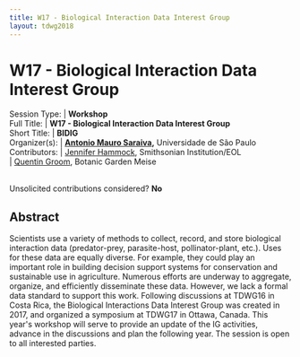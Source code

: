 ```yaml
---
title: W17 - Biological Interaction Data Interest Group
layout: tdwg2018
---
```


# W17 - Biological Interaction Data Interest Group

Session Type: | **Workshop**  
Full Title:   | **W17 - Biological Interaction Data Interest Group**  
Short Title:  | **BIDIG**  
Organizer(s): | **[Antonio Mauro Saraiva](mailto:saraiva@usp.br),** Universidade de São Paulo  
Contributors: | [Jennifer Hammock](mailto:hammockJ@si.edu), Smithsonian Institution/EOL  
              | [Quentin Groom](mailto:quentin.groom@plantentuinmeise.be), Botanic Garden Meise  


<p><br />Unsolicited contributions considered?  <strong>No</strong></p>  

<!--
**How many 80-minute sessions are you requesting?** 1
Technical Requirements: | No
-->


## Abstract  

Scientists use a variety of methods to collect, record, and store biological interaction data (predator-prey, parasite-host, pollinator-plant, etc.). Uses for these data are equally diverse. For example, they could play an important role in building decision support systems for conservation and sustainable use in agriculture. Numerous efforts are underway to aggregate, organize, and efficiently disseminate these data. However, we lack a formal data standard to support this work. Following discussions at TDWG16 in Costa Rica, the Biological Interactions Data Interest Group was created in 2017, and organized a symposium at TDWG17 in Ottawa, Canada. This year's workshop will serve to provide an update of the IG activities, advance in the discussions and plan the following year. The session is open to all interested parties.
